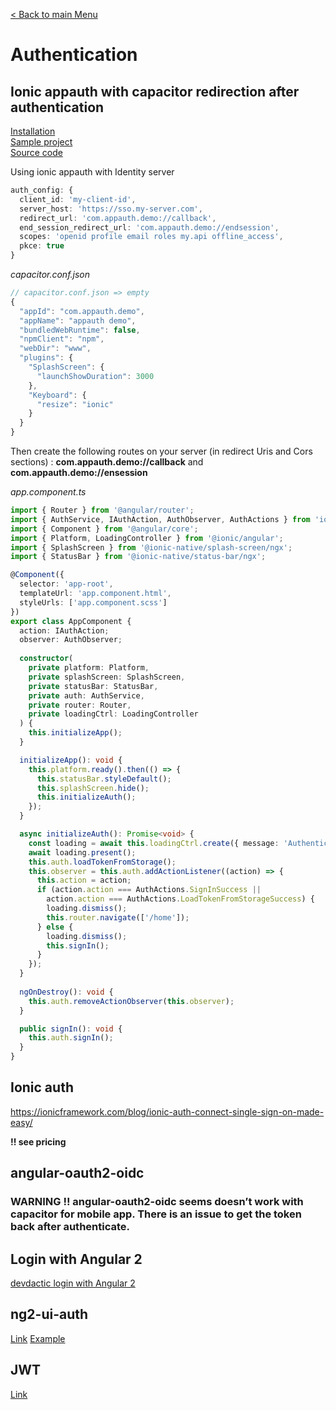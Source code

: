 [< Back to main Menu](https://github.com/gsoulie/Mobile-App-Development/blob/master/ionic2-test.md)    

# Authentication

## Ionic appauth with capacitor redirection after authentication

[Installation](https://www.npmjs.com/package/ionic-appauth)       
[Sample project](https://github.com/wi3land/ionic-appauth-capacitor-demo)      
[Source code](https://github.com/wi3land/ionic-appauth/blob/eec2889df0b526b56161a193ff54e3e1d2547776/src/auth-service.ts)     

Using ionic appauth with Identity server

````typescript
auth_config: {
  client_id: 'my-client-id',
  server_host: 'https://sso.my-server.com',
  redirect_url: 'com.appauth.demo://callback',
  end_session_redirect_url: 'com.appauth.demo://endsession',
  scopes: 'openid profile email roles my.api offline_access',
  pkce: true
}
````

*capacitor.conf.json*
````typescript
// capacitor.conf.json => empty
{
  "appId": "com.appauth.demo",
  "appName": "appauth demo",
  "bundledWebRuntime": false,
  "npmClient": "npm",
  "webDir": "www",
  "plugins": {
    "SplashScreen": {
      "launchShowDuration": 3000
    },
    "Keyboard": {
      "resize": "ionic"
    }
  }
}
````

Then create the following routes on your server (in redirect Uris and Cors sections) : **com.appauth.demo://callback** and **com.appauth.demo://ensession**

*app.component.ts*

````typescript
import { Router } from '@angular/router';
import { AuthService, IAuthAction, AuthObserver, AuthActions } from 'ionic-appauth';
import { Component } from '@angular/core';
import { Platform, LoadingController } from '@ionic/angular';
import { SplashScreen } from '@ionic-native/splash-screen/ngx';
import { StatusBar } from '@ionic-native/status-bar/ngx';

@Component({
  selector: 'app-root',
  templateUrl: 'app.component.html',
  styleUrls: ['app.component.scss']
})
export class AppComponent {
  action: IAuthAction;
  observer: AuthObserver;
  
  constructor(
    private platform: Platform,
    private splashScreen: SplashScreen,
    private statusBar: StatusBar,
    private auth: AuthService,
    private router: Router,
    private loadingCtrl: LoadingController
  ) {
    this.initializeApp();
  }

  initializeApp(): void {
    this.platform.ready().then(() => {
      this.statusBar.styleDefault();
      this.splashScreen.hide();
      this.initializeAuth();
    });
  }

  async initializeAuth(): Promise<void> {
    const loading = await this.loadingCtrl.create({ message: 'Authenticate...' });
    await loading.present();
    this.auth.loadTokenFromStorage();
    this.observer = this.auth.addActionListener((action) => {
      this.action = action;
      if (action.action === AuthActions.SignInSuccess ||
        action.action === AuthActions.LoadTokenFromStorageSuccess) {        
        loading.dismiss();
        this.router.navigate(['/home']);
      } else {
        loading.dismiss();
        this.signIn();
      }
    });
  }
  
  ngOnDestroy(): void {
    this.auth.removeActionObserver(this.observer);
  }

  public signIn(): void {
    this.auth.signIn();
  }
}
````


## Ionic auth
https://ionicframework.com/blog/ionic-auth-connect-single-sign-on-made-easy/

**!! see pricing**

## angular-oauth2-oidc

### WARNING !! angular-oauth2-oidc seems doesn’t work with capacitor for mobile app. There is an issue to get the token back after authenticate.

## Login with Angular 2
[devdactic login with Angular 2](https://devdactic.com/login-ionic-2/)    

## ng2-ui-auth
[Link](https://github.com/ronzeidman/ng2-ui-auth)
[Example](ng2-ui-auth-example)

## JWT
[Link](https://jwt.io/)

